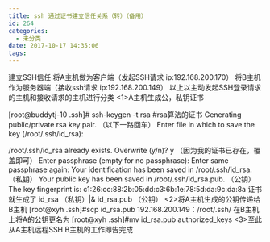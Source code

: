 ```yaml
---
title: ssh 通过证书建立信任关系（转）（备用）
id: 264
categories:
  - 未分类
date: 2017-10-17 14:35:06
tags:
---
```


建立SSH信任
将A主机做为客户端（发起SSH请求 ip:192.168.200.170）
将B主机作为服务器端（接收ssh请求   ip:192.168.200.149）
以上以主动发起SSH登录请求的主机和接收请求的主机进行分类
<1>A主机生成公，私钥证书

[root@buddytj-10 .ssh]# ssh-keygen -t rsa     #rsa算法的证书
Generating public/private rsa key pair. （以下一路回车）
Enter file in which to save the key (/root/.ssh/id_rsa):

/root/.ssh/id_rsa already exists.
Overwrite (y/n)? y                      （因为我的证书已存在，覆盖即可）
Enter passphrase (empty for no passphrase): 
Enter same passphrase again: 
Your identification has been saved in /root/.ssh/id_rsa. （私钥）
Your public key has been saved in /root/.ssh/id_rsa.pub. （公钥）
The key fingerprint is:
c1:26:cc:88:2b:05:dd:c3:6b:1e:78:5d:da:9c:da:8a 
证书就生成了   id_rsa （私钥）|&amp; id_rsa.pub （公钥） 
<2>将A主机生成的公钥传递给B主机 
[root@xyh .ssh]#scp id_rsa.pub  192.168.200.149：/root/.ssh/
在B主机上将A的公钥更名为
[root@xyh .ssh]#mv id_rsa.pub authorized_keys 
<3>至此从A主机远程SSH B主机的工作即告完成